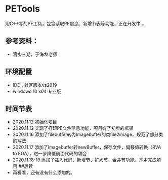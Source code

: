 # PETools
用C++写的PE工具，包含读取PE信息、新增节表等功能，正在开发中...
## 参考资料：
+ 滴水三期，于海龙老师
## 环境配置
+ IDE：社区版本vs2019
+ windows 10 x64 专业版
## 时间节表
+ 2020.11.12  初始化项目
+ 2020.11.12  实现了打印PE文件信息功能，项目有了初步的框架
+ 2020.11.16  添加了filebuffer转为Imagebuffer的类file2image，规范了部分类的写法
+ 2020.11.17  添加了Imagebuffer转newBuffer，保存文件，偏移值转换（RVA to FOA），进一步降低前面代码的耦合
+ 2020.11.18-19 添加了插入代码、新增节、扩大节、合并节功能，基本完成项目
##后续
+ 再看看，还有没有什么添加的。
